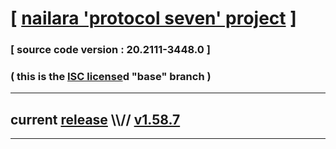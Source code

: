 
# [ [nailara 'protocol seven' project](http://src.nailara.net/) ]

### [ source code version : 20.2111-3448.0 ]

### ( this is the [ISC license](license)d "base" branch )
---
## current [release](https://github.com/anotherlink/nailara/releases) \\\\// [v1.58.7](https://github.com/anotherlink/nailara/releases/tag/v1.58.7)
---
